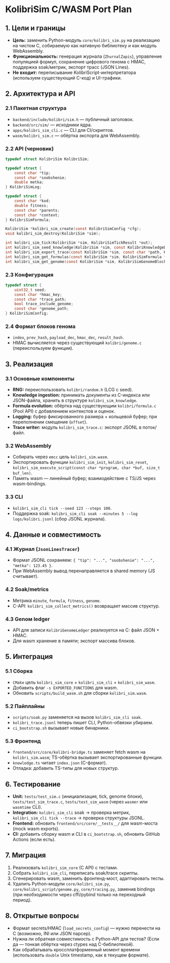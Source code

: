 # KolibriSim C/WASM Port Plan

## 1. Цели и границы
- **Цель:** заменить Python-модуль `core/kolibri_sim.py` на реализацию на чистом C, собираемую как нативную библиотеку и как модуль WebAssembly.
- **Функциональность:** генерация журнала (`ZhurnalZapis`), управление популяцией формул, сохранение цифрового генома с HMAC, поддержка soak/метрик, экспорт трасс (JSON Lines).
- **Не входит:** переписывание KolibriScript-интерпретатора (используем существующий C-код) и UI-графики.

## 2. Архитектура и API
### 2.1 Пакетная структура
- `backend/include/kolibri/sim.h` — публичный заголовок.
- `backend/src/sim/` — исходники ядра.
- `apps/kolibri_sim_cli.c` — CLI для CI/скриптов.
- `wasm/kolibri_sim.c` — обёртка экспорта для WebAssembly.

### 2.2 API (черновик)
```c
typedef struct KolibriSim KolibriSim;

typedef struct {
    const char *tip;
    const char *soobshenie;
    double metka;
} KolibriSimLog;

typedef struct {
    const char *kod;
    double fitness;
    const char *parents;
    const char *context;
} KolibriSimFormula;

KolibriSim *kolibri_sim_create(const KolibriSimConfig *cfg);
void kolibri_sim_destroy(KolibriSim *sim);

int kolibri_sim_tick(KolibriSim *sim, KolibriSimTickResult *out);
int kolibri_sim_seed_knowledge(KolibriSim *sim, const KolibriKnowledgeDoc *docs, size_t count);
int kolibri_sim_export_trace(const KolibriSim *sim, const char *path, KolibriSimTraceOptions opt);
int kolibri_sim_get_formulas(const KolibriSim *sim, KolibriSimFormula *buffer, size_t capacity, size_t *out_count);
int kolibri_sim_get_genome(const KolibriSim *sim, KolibriSimGenomeBlock *buffer, size_t capacity, size_t *out_count);
```

### 2.3 Конфигурация
```c
typedef struct {
    uint32_t seed;
    const char *hmac_key;
    const char *trace_path;
    bool trace_include_genome;
    const char *genome_path;
} KolibriSimConfig;
```

### 2.4 Формат блоков генома
- `index`, `prev_hash`, `payload_dec`, `hmac_dec`, `result_hash`.
- HMAC вычисляется через существующий `kolibri/genome.c` (переиспользуем функции).

## 3. Реализация
### 3.1 Основные компоненты
- **RNG:** переиспользовать `kolibri/random.h` (LCG с seed).
- **Knowledge ingestion:** принимать документы из C-индекса или JSON-файла, хранить в структуре `kolibri_sim_knowledge`.
- **Formula evolution:** обёртка над существующим `kolibri/formula.c` (Pool API) с добавлением контекстов и оценок.
- **Logging:** буфер фиксированного размера + кольцевой буфер; при переполнении смещение (`offset`).
- **Trace writer:** модуль `kolibri_sim_trace.c`: экспорт JSONL в поток/файл.

### 3.2 WebAssembly
- Собирать через `emcc` цель `kolibri_sim.wasm`.
- Экспортировать функции `kolibri_sim_init`, `kolibri_sim_reset`, `kolibri_sim_execute_script(const char *program, char *buf, size_t buf_len)`.
- Память wasm — линейный буфер; взаимодействие с TS/JS через wasm-bindings.

### 3.3 CLI
- `kolibri_sim_cli tick --seed 123 --steps 100`.
- Поддержка soak: `kolibri_sim_cli soak --minutes 5 --log logs/kolibri.jsonl` (сбор JSONL журнала).

## 4. Данные и совместимость
### 4.1 Журнал (`JsonLinesTracer`)
- Формат JSONL сохраняем: `{ "tip": "...", "soobshenie": "...", "metka": 123.45 }`.
- При WebAssembly вывод перенаправляется в shared memory (JS считывает).

### 4.2 Soak/metrics
- Метрика `minute`, `formula`, `fitness`, `genome`.
- C-API: `kolibri_sim_collect_metrics()` возвращает массив структур.

### 4.3 Genом ledger
- API для записи `KolibriGenomeLedger` реализуется на C: файл JSON + HMAC.
- Для wasm хранение в памяти; экспорт массива блоков.

## 5. Интеграция
### 5.1 Сборка
- `CMake` цель `kolibri_sim_core` + `kolibri_sim_cli` + `kolibri_sim_wasm`.
- Добавить флаг `-s EXPORTED_FUNCTIONS` для wasm.
- Обновить `scripts/build_wasm.sh` для сборки `kolibri_sim.wasm`.

### 5.2 Пайплайны
- `scripts/soak.py` заменяется на вызов `kolibri_sim_cli soak`.
- `kolibri_trace.jsonl` теперь пишет CLI, Python-обвязки убираем.
- `ci_bootstrap.sh` вызывает новые бинарники.

### 5.3 Фронтенд
- `frontend/src/core/kolibri-bridge.ts` заменяет fetch wasm на `kolibri_sim.wasm`; TS-обёртка вызывает экспортированные функции.
- `knowledge.ts` читает `index.json` (C-формат).
- Отладка: добавить TS-типы для новых структур.

## 6. Тестирование
- **Unit:** `tests/test_sim.c` (инициализация, tick, genome блоки), `tests/test_sim_trace.c`, `tests/test_sim_wasm` (через `wasmer` или `wasmtime` CLI).
- **Integration:** `kolibri_sim_cli` soak → проверка метрик, `kolibri_sim_cli tick --trace` → проверка структуры JSONL.
- **Frontend:** обновить `frontend/src/core/__tests__/` для wasm-моста (mock wasm exports).
- **CI:** добавить сборку wasm и CLI в `ci_bootstrap.sh`, обновить GitHub Actions (если есть).

## 7. Миграция
1. Реализовать `kolibri_sim_core` (C API) с тестами.
2. Собрать `kolibri_sim_cli`, переписать soak/trace скрипты.
3. Сгенерировать wasm, заменить фронтенд-мост, адаптировать тесты.
4. Удалить Python-модули `core/kolibri_sim.py`, `core/kolibri_script/genome.py`, `core/tracing.py`, заменив bindings (при необходимости через cffi/pybind только на переходный период).

## 8. Открытые вопросы
- Формат secrets/HMAC (`load_secrets_config`) — нужно перенести на C (возможно, INI или JSON парсер).
- Нужна ли обратная совместимость с Python-API для тестов? (Если да — тонкая обёртка через ctypes над C-библиотекой).
- Как обрабатывать кроссплатформенный момент времени (использовать `double` Unix timestamp, как в текущем формате).
